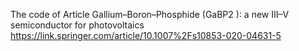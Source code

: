 The code of Article Gallium–Boron–Phosphide (GaBP2
): a new III–V semiconductor for photovoltaics
https://link.springer.com/article/10.1007%2Fs10853-020-04631-5
